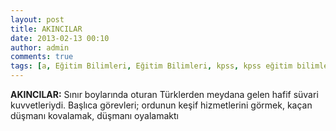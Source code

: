 ```yaml
---
layout: post
title: AKINCILAR
date: 2013-02-13 00:10
author: admin
comments: true
tags: [a, Eğitim Bilimleri, Eğitim Bilimleri, kpss, kpss eğitim bilimleri, Kpss Sözlük]
---
```

<b>AKINCILAR:</b> Sınır boylarında oturan Türklerden meydana gelen hafif süvari kuvvetleriydi. Başlıca görevleri; ordunun keşif hizmetlerini görmek, kaçan düşmanı kovalamak, düşmanı oyalamaktı
